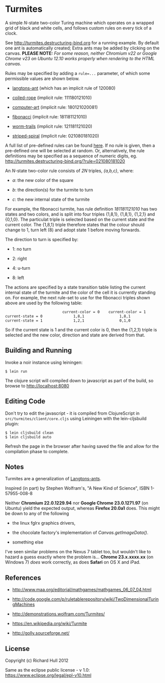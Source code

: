 Turmites
========
A simple _N_-state two-color Turing machine which operates on a wrapped 
grid of black and white cells, and follows custom rules on every tick of 
a clock.

See http://turmites.destructuring-bind.org for a running example.
By default one ant is automatically created; Extra ants may be added
by clicking on the canvas. **PLEASE NOTE:** _For some reason, neither
Chromium v22 or Google Chrome v23 on Ubuntu 12.10 works properly when
rendering to the HTML canvas._ 

Rules may be specified by adding a `rule=...` parameter, of which some 
permissible values are shown below. 

* [langtons-ant](http://turmites.destructuring-bind.org/?rule=langtons-ant) (which has an implicit rule of 120080)

* [coiled-rope](http://turmites.destructuring-bind.org/?rule=coiled-rope) (implicit rule: 111180121010)

* [computer-art](http://turmites.destructuring-bind.org/?rule=computer-art) (implicit rule: 180121020081)

* [fibonacci](http://turmites.destructuring-bind.org/?rule=fibonacci) (implicit rule: 181181121010)

* [worm-trails](http://turmites.destructuring-bind.org/?rule=worm-trails) (implicit rule: 121181121020)

* [striped-spiral](http://turmites.destructuring-bind.org/?rule=striped-spiral) (implicit rule: 021080181020)

A full list of pre-defined rules can be found [here](https://github.com/rm-hull/turmites/blob/master/src/turmites/client/core.cljs#L33).
If no rule is given, then a pre-defined one will be selected at random.
Or, alternatively, the rule definitions may be specified as a sequence 
of numeric digits, eg. http://turmites.destructuring-bind.org/?rule=021080181020

An _N_-state two-color rule consists of _2N_ triples, _{a,b,c}_, where:

* _a_: the new color of the square

* _b_: the direction(s) for the turmite to turn

* _c_: the new internal state of the turmite

For example, the fibonacci turmite, has rule definition _181181121010_ has 
two states and two colors, and is split into four triples {1,8,1}, {1,8,1},
{1,2,1} and {0,1,0}. The particulat triple is selected based on the current
state and the current color. The {1,8,1} triple therefore states that the 
colour should change to 1, turn left (8) and adopt state 1 before moving 
forwards.

The direction to turn is specified by: 

* 1: no turn

* 2: right

* 4: u-turn

* 8: left

The actions are specified by a state transition table listing the current 
internal state of the turmite and the color of the cell it is currently 
standing on. For example, the next rule-set to use for the fibonacci triples
shown above are used by the following table:

                              current-color = 0    current-color = 1
    current-state = 0              1,8,1                1,8,1
    current-state = 1              1,2,1                0,1,0
    
So if the current state is 1 and the current color is 0, then the {1,2,1} 
triple is selected and the new color, direction and state are derived from
that.

Building and Running
--------------------
Invoke a noir instance using leiningen:

    $ lein run

The clojure script will compiled down to javascript as part of the build,
so browse to [http://localhost:8080](http://localhost:8080)

Editing Code
------------
Don't try to edit the javascript - it is compiled from ClojureScript 
in `src/turmites/client/core.cljs` using Leiningen with the lein-cljsbuild 
plugin:

    $ lein cljsbuild clean
    $ lein cljsbuild auto

Refresh the page in the browser after having saved the file and allow
for the compilation phase to complete.

Notes
-----
Turmites are a generalization of [Langtons-ants](https://github.com/rm-hull/langtons-ants). 

Inspired (in part) by Stephen Wolfram's, "A New Kind of Science", ISBN 1-57955-008-8

Neither **Chromium 22.0.1229.94** nor **Google Chrome 23.0.1271.97** (on Ubuntu) 
yield the expected output, whereas **Firefox 20.0a1** does. This might be down to 
any of the following

* the linux fglrx graphics drivers, 

* the chocolate factory's implementation of _Canvas.getImageData()_. 

* something else

I've seen similar problems on the Nexus 7 tablet too, but wouldn't like to hazard a guess
exactly where the problem is... **Chrome 23.x.xxxx.xx** (on Windows 7) _does_ work correctly,
as does **Safari** on OS X and iPad. 

References
----------
* http://www.maa.org/editorial/mathgames/mathgames_06_07_04.html

* http://code.google.com/p/ruletablerepository/wiki/TwoDimensionalTuringMachines

* http://demonstrations.wolfram.com/Turmites/

* https://en.wikipedia.org/wiki/Turmite 

* http://golly.sourceforge.net/

License
-------
Copyright (c) Richard Hull 2012

Same as the eclipse public license - v 1.0: https://www.eclipse.org/legal/epl-v10.html
